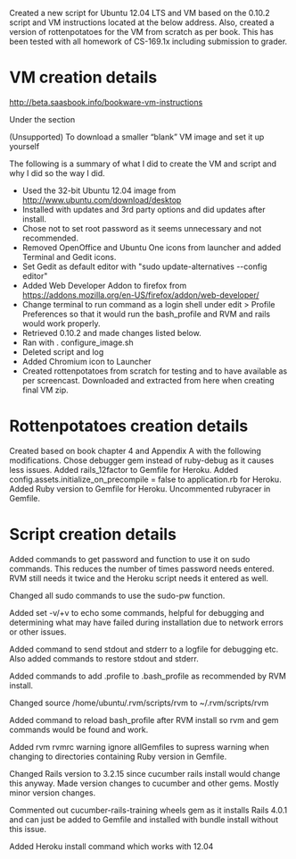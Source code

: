Created a new script for Ubuntu 12.04 LTS and VM based on the 0.10.2 script
and VM instructions located at the below address. Also, created a version
of rottenpotatoes for the VM from scratch as per book. This has been tested
with all homework of CS-169.1x including submission to grader.


VM creation details
===================

http://beta.saasbook.info/bookware-vm-instructions

Under the section

(Unsupported) To download a smaller “blank” VM image and set it up yourself

The following is a summary of what I did to create the VM and script and why
I did so the way I did.

- Used the 32-bit Ubuntu 12.04 image from http://www.ubuntu.com/download/desktop
- Installed with updates and 3rd party options and did updates after install.
- Chose not to set root password as it seems unnecessary and not recommended.
- Removed OpenOffice and Ubuntu One icons from launcher and added Terminal and
  Gedit icons.
- Set Gedit as default editor with "sudo update-alternatives --config editor"
- Added Web Developer Addon to firefox from 
  https://addons.mozilla.org/en-US/firefox/addon/web-developer/
- Change terminal to run command as a login shell under edit > Profile Preferences
  so that it would run the bash_profile and RVM and rails would work properly.
- Retrieved 0.10.2 and made changes listed below.
- Ran with . configure_image.sh
- Deleted script and log
- Added Chromium icon to Launcher
- Created rottenpotatoes from scratch for testing and to have available as per
  screencast. Downloaded and extracted from here when creating final VM zip.


Rottenpotatoes creation details
===============================

Created based on book chapter 4 and Appendix A with the following modifications.
Chose debugger gem instead of ruby-debug as it causes less issues.
Added rails_12factor to Gemfile for Heroku.
Added config.assets.initialize_on_precompile = false to application.rb for Heroku.
Added Ruby version to Gemfile for Heroku.
Uncommented rubyracer in Gemfile.


Script creation details
=======================

Added commands to get password and function to use it on sudo commands.
This reduces the number of times password needs entered. RVM still needs it
twice and the Heroku script needs it entered as well.

Changed all sudo commands to use the sudo-pw function.

Added set -v/+v to echo some commands, helpful for debugging and determining
what may have failed during installation due to network errors or other issues.

Added command to send stdout and stderr to a logfile for debugging etc.
Also added commands to restore stdout and stderr.

Added commands to add .profile to .bash_profile as recommended by RVM install.

Changed source /home/ubuntu/.rvm/scripts/rvm to ~/.rvm/scripts/rvm

Added command to reload bash_profile after RVM install so rvm and gem commands
would be found and work.

Added rvm rvmrc warning ignore allGemfiles to supress warning when changing to
directories containing Ruby version in Gemfile.

Changed Rails version to 3.2.15 since cucumber rails install would change this
anyway. Made version changes to cucumber and other gems. Mostly minor version
changes.

Commented out cucumber-rails-training wheels gem as it installs Rails 4.0.1 and
can just be added to Gemfile and installed with bundle install without this
issue.

Added Heroku install command which works with 12.04
